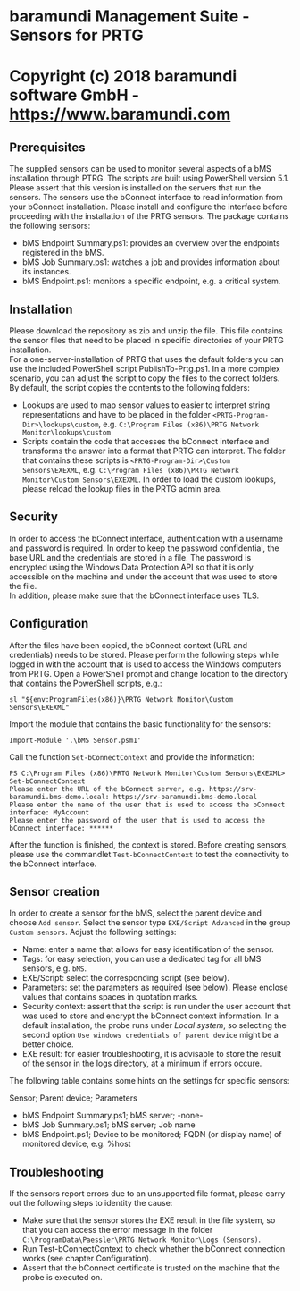 # baramundi Management Suite - Sensors for PRTG
# Copyright (c) 2018 baramundi software GmbH - https://www.baramundi.com


## Prerequisites
The supplied sensors can be used to monitor several aspects of a bMS installation through PTRG. The scripts are built using PowerShell version 5.1. Please assert that this version is installed on the servers that run the sensors. 
The sensors use the bConnect interface to read information from your bConnect installation. Please install and configure the interface before proceeding with the installation of the PRTG sensors.
The package contains the following sensors:
- bMS Endpoint Summary.ps1: provides an overview over the endpoints registered in the bMS.
- bMS Job Summary.ps1: watches a job and provides information about its instances.
- bMS Endpoint.ps1: monitors a specific endpoint, e.g. a critical system.


## Installation
Please download the repository as zip and unzip the file. This file contains the sensor files that need to be placed in specific directories of your PRTG installation.  
For a one-server-installation of PRTG that uses the default folders you can use the included PowerShell script PublishTo-Prtg.ps1. In a more complex scenario, you can adjust the script to copy the files to the correct folders.
By default, the script copies the contents to the following folders:
- Lookups are used to map sensor values to easier to interpret string representations and have to be placed in the folder `<PRTG-Program-Dir>\lookups\custom`, e.g. `C:\Program Files (x86)\PRTG Network Monitor\lookups\custom`
- Scripts contain the code that accesses the bConnect interface and transforms the answer into a format that PRTG can interpret. The folder that contains these scripts is `<PRTG-Program-Dir>\Custom Sensors\EXEXML`, e.g. `C:\Program Files (x86)\PRTG Network Monitor\Custom Sensors\EXEXML`. 
In order to load the custom lookups, please reload the lookup files in the PRTG admin area.


## Security
In order to access the bConnect interface, authentication with a username and password is required. In order to keep the password confidential, the base URL and the credentials are stored in a file. The password is encrypted using the Windows Data Protection API so that it is only accessible on the machine and under the account that was used to store the file.  
In addition, please make sure that the bConnect interface uses TLS. 


## Configuration
After the files have been copied, the bConnect context (URL and credentials) needs to be stored. Please perform the following steps while logged in with the account that is used to access the Windows computers from PRTG. 
Open a PowerShell prompt and change location to the directory that contains the PowerShell scripts, e.g.:

    sl "${env:ProgramFiles(x86)}\PRTG Network Monitor\Custom Sensors\EXEXML"
Import the module that contains the basic functionality for the sensors:

    Import-Module '.\bMS Sensor.psm1'
Call the function `Set-bConnectContext` and provide the information:

    PS C:\Program Files (x86)\PRTG Network Monitor\Custom Sensors\EXEXML> Set-bConnectContext
    Please enter the URL of the bConnect server, e.g. https://srv-baramundi.bms-demo.local: https://srv-baramundi.bms-demo.local
    Please enter the name of the user that is used to access the bConnect interface: MyAccount
    Please enter the password of the user that is used to access the bConnect interface: ******
    
After the function is finished, the context is stored. Before creating sensors, please use the commandlet `Test-bConnectContext` to test the connectivity to the bConnect interface. 


## Sensor creation
In order to create a sensor for the bMS, select the parent device and choose `Add sensor`.  Select the sensor type `EXE/Script Advanced` in the group `Custom sensors`. Adjust the following settings: 
- Name: enter a name that allows for easy identification of the sensor.
- Tags: for easy selection, you can use a dedicated tag for all bMS sensors, e.g. `bMS`.
- EXE/Script: select the corresponding script (see below).
- Parameters: set the parameters as required (see below). Please enclose values that contains spaces in quotation marks.
- Security context: assert that the script is run under the user account that was used to store and encrypt the bConnect context information. In a default installation, the probe runs under _Local system_, so selecting the second option `Use windows credentials of parent device`  might be a better choice.
- EXE result: for easier troubleshooting, it is advisable to store the result of the sensor in the logs directory, at a minimum if errors occure.

The following table contains some hints on the settings for specific sensors:

Sensor; Parent device; Parameters
- bMS Endpoint Summary.ps1; bMS server; -none-
- bMS Job Summary.ps1; bMS server; Job name
- bMS Endpoint.ps1; Device to be monitored; FQDN (or display name) of monitored device, e.g. %host


## Troubleshooting
If the sensors report errors due to an unsupported file format, please carry out the following steps to identity the cause:
- Make sure that the sensor stores the EXE result in the file system, so that you can access the error message in the folder `C:\ProgramData\Paessler\PRTG Network Monitor\Logs (Sensors)`. 
- Run Test-bConnectContext to check whether the bConnect connection works (see chapter Configuration).
- Assert that the bConnect certificate is trusted on the machine that the probe is executed on.
